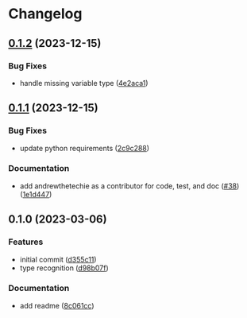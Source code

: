# Changelog

## [0.1.2](https://github.com/andrewthetechie/tf-vars-to-pydantic/compare/v0.1.1...v0.1.2) (2023-12-15)


### Bug Fixes

* handle missing variable type ([4e2aca1](https://github.com/andrewthetechie/tf-vars-to-pydantic/commit/4e2aca17e54770074b3b82f00ac64bcdb2d74403))

## [0.1.1](https://github.com/andrewthetechie/tf-vars-to-pydantic/compare/v0.1.0...v0.1.1) (2023-12-15)


### Bug Fixes

* update python requirements ([2c9c288](https://github.com/andrewthetechie/tf-vars-to-pydantic/commit/2c9c28867e02e7317ce1b46ff043c22664bcfc88))


### Documentation

* add andrewthetechie as a contributor for code, test, and doc ([#38](https://github.com/andrewthetechie/tf-vars-to-pydantic/issues/38)) ([1e1d447](https://github.com/andrewthetechie/tf-vars-to-pydantic/commit/1e1d447936fcbfd3784525ac5ff48f44bd74249c))

## 0.1.0 (2023-03-06)


### Features

* initial commit ([d355c11](https://github.com/andrewthetechie/tf-vars-to-pydantic/commit/d355c11b9eec26b70b516dc9247a65400dc720bd))
* type recognition ([d98b07f](https://github.com/andrewthetechie/tf-vars-to-pydantic/commit/d98b07fda624d09f2c144ff076f50f5540e5ef34))


### Documentation

* add readme ([8c061cc](https://github.com/andrewthetechie/tf-vars-to-pydantic/commit/8c061cc2d6059e458317ed7db9eef03aabc91ba9))

